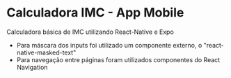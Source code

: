 # Calculadora IMC - App Mobile
Calculadora básica de IMC utilizando React-Native e Expo
* Para máscara dos inputs foi utilizado um componente externo, o "react-native-masked-text"
* Para navegação entre páginas foram utilizados componentes do React Navigation
